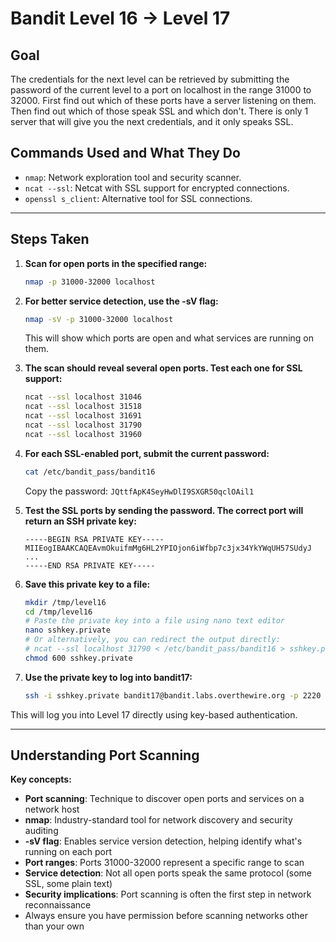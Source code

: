 # Bandit Level 16 → Level 17
## Goal
The credentials for the next level can be retrieved by submitting the password of the current level to a port on localhost in the range 31000 to 32000. First find out which of these ports have a server listening on them. Then find out which of those speak SSL and which don't. There is only 1 server that will give you the next credentials, and it only speaks SSL.

## Commands Used and What They Do
- `nmap`: Network exploration tool and security scanner.
- `ncat --ssl`: Netcat with SSL support for encrypted connections.
- `openssl s_client`: Alternative tool for SSL connections.
---
## Steps Taken
1. **Scan for open ports in the specified range:**
   ```bash
   nmap -p 31000-32000 localhost
   ```

2. **For better service detection, use the -sV flag:**
   ```bash
   nmap -sV -p 31000-32000 localhost
   ```
   This will show which ports are open and what services are running on them.

2. **The scan should reveal several open ports. Test each one for SSL support:**
   ```bash
   ncat --ssl localhost 31046
   ncat --ssl localhost 31518
   ncat --ssl localhost 31691
   ncat --ssl localhost 31790
   ncat --ssl localhost 31960
   ```

3. **For each SSL-enabled port, submit the current password:**
   ```bash
   cat /etc/bandit_pass/bandit16
   ```
   Copy the password: `JQttfApK4SeyHwDlI9SXGR50qclOAil1`

4. **Test the SSL ports by sending the password. The correct port will return an SSH private key:**
   ```
   -----BEGIN RSA PRIVATE KEY-----
   MIIEogIBAAKCAQEAvmOkuifmMg6HL2YPIOjon6iWfbp7c3jx34YkYWqUH57SUdyJ
   ...
   -----END RSA PRIVATE KEY-----
   ```

5. **Save this private key to a file:**
   ```bash
   mkdir /tmp/level16
   cd /tmp/level16
   # Paste the private key into a file using nano text editor
   nano sshkey.private
   # Or alternatively, you can redirect the output directly:
   # ncat --ssl localhost 31790 < /etc/bandit_pass/bandit16 > sshkey.private
   chmod 600 sshkey.private
   ```

6. **Use the private key to log into bandit17:**
   ```bash
   ssh -i sshkey.private bandit17@bandit.labs.overthewire.org -p 2220
   ```

This will log you into Level 17 directly using key-based authentication.

---
## Understanding Port Scanning
**Key concepts:**
- **Port scanning**: Technique to discover open ports and services on a network host
- **nmap**: Industry-standard tool for network discovery and security auditing
- **-sV flag**: Enables service version detection, helping identify what's running on each port
- **Port ranges**: Ports 31000-32000 represent a specific range to scan
- **Service detection**: Not all open ports speak the same protocol (some SSL, some plain text)
- **Security implications**: Port scanning is often the first step in network reconnaissance
- Always ensure you have permission before scanning networks other than your own
